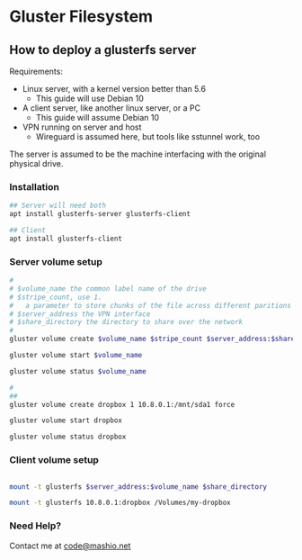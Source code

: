 # Gluster Filesystem

## How to deploy a glusterfs server

Requirements:

- Linux server, with a kernel version better than 5.6
  - This guide will use Debian 10
- A client server, like another linux server, or a PC
  - This guide will assume Debian 10
- VPN running on server and host
  - Wireguard is assumed here, but tools like sstunnel work, too

The server is assumed to be the machine interfacing with the original physical drive.

### Installation

```bash
## Server will need both
apt install glusterfs-server glusterfs-client

## Client
apt install glusterfs-client
```

### Server volume setup

```bash
#
# $volume_name the common label name of the drive
# $stripe_count, use 1.
#	a parameter to store chunks of the file across different paritions of a hard drive.
# $server_address the VPN interface
# $share_directory the directory to share over the network
#
gluster volume create $volume_name $stripe_count $server_address:$share_directory force

gluster volume start $volume_name

gluster volume status $volume_name

#
##
gluster volume create dropbox 1 10.8.0.1:/mnt/sda1 force

gluster volume start dropbox

gluster volume status dropbox

```

### Client volume setup

```bash

mount -t glusterfs $server_address:$volume_name $share_directory

mount -t glusterfs 10.8.0.1:dropbox /Volumes/my-dropbox

```

### Need Help?

Contact me at code@mashio.net
